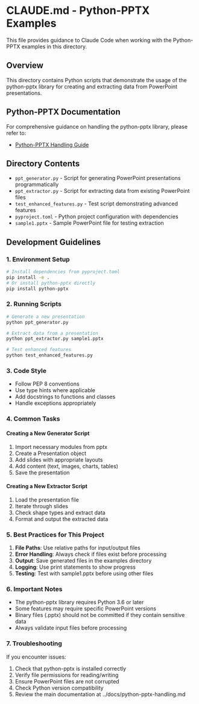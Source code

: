 # CLAUDE.md - Python-PPTX Examples

This file provides guidance to Claude Code when working with the Python-PPTX examples in this directory.

## Overview

This directory contains Python scripts that demonstrate the usage of the python-pptx library for creating and extracting data from PowerPoint presentations.

## Python-PPTX Documentation

For comprehensive guidance on handling the python-pptx library, please refer to:
- [Python-PPTX Handling Guide](../docs/python-pptx-handling.md)

## Directory Contents

- `ppt_generator.py` - Script for generating PowerPoint presentations programmatically
- `ppt_extractor.py` - Script for extracting data from existing PowerPoint files
- `test_enhanced_features.py` - Test script demonstrating advanced features
- `pyproject.toml` - Python project configuration with dependencies
- `sample1.pptx` - Sample PowerPoint file for testing extraction

## Development Guidelines

### 1. Environment Setup
```bash
# Install dependencies from pyproject.toml
pip install -e .
# Or install python-pptx directly
pip install python-pptx
```

### 2. Running Scripts
```bash
# Generate a new presentation
python ppt_generator.py

# Extract data from a presentation
python ppt_extractor.py sample1.pptx

# Test enhanced features
python test_enhanced_features.py
```

### 3. Code Style
- Follow PEP 8 conventions
- Use type hints where applicable
- Add docstrings to functions and classes
- Handle exceptions appropriately

### 4. Common Tasks

#### Creating a New Generator Script
1. Import necessary modules from pptx
2. Create a Presentation object
3. Add slides with appropriate layouts
4. Add content (text, images, charts, tables)
5. Save the presentation

#### Creating a New Extractor Script
1. Load the presentation file
2. Iterate through slides
3. Check shape types and extract data
4. Format and output the extracted data

### 5. Best Practices for This Project

1. **File Paths**: Use relative paths for input/output files
2. **Error Handling**: Always check if files exist before processing
3. **Output**: Save generated files in the examples directory
4. **Logging**: Use print statements to show progress
5. **Testing**: Test with sample1.pptx before using other files

### 6. Important Notes

- The python-pptx library requires Python 3.6 or later
- Some features may require specific PowerPoint versions
- Binary files (.pptx) should not be committed if they contain sensitive data
- Always validate input files before processing

### 7. Troubleshooting

If you encounter issues:
1. Check that python-pptx is installed correctly
2. Verify file permissions for reading/writing
3. Ensure PowerPoint files are not corrupted
4. Check Python version compatibility
5. Review the main documentation at ../docs/python-pptx-handling.md